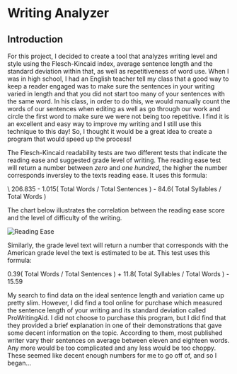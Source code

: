# Writing Analyzer 
## Introduction

For this project, I decided to create a tool that analyzes writing level and style using the Flesch-Kincaid index, average sentence length and the standard deviation within that, as well as repetitiveness of word use. When I was in high school, I had an English teacher tell my class that a good way to keep a reader engaged was to make sure the sentences in your writing varied in length and that you did not start too many of your sentences with the same word. In his class, in order to do this, we would manually count the words of our sentences when editing as well as go through our work and circle the first word to make sure we were not being too repetitive.  I find it is an excellent and easy way to improve my writing and I still use this technique to this day! So, I thought it would be a great idea to create a program that would speed up the process!

The Flesch-Kincaid readability tests are two different tests that indicate the reading ease and suggested grade level of writing. The reading ease test will return a number between _zero_ and _one hundred_, the higher the number corresponds inversley to the texts reading ease. It uses this formula:

\ 206.835 - 1.015( Total Words / Total Sentences ) - 84.6( Total Syllables / Total Words )

The chart below illustrates the correlation between the reading ease score and the level of difficulty of the writing.

![Reading Ease](https://lh3.googleusercontent.com/broaSYuKWSgDp6GEcuVKd76Jt_AeHFi26vqRMyfs0uZV1FmTkvehJZ1oerWAb4uIEnj_bRXWw0dYOBlhkDpfKHFjt4gZD1_u5b0nGK8yZWAvSIzt-Cd_TFUf4IZLG08Y37IO5jce)

Similarly, the grade level text will return a number that corresponds with the American grade level the text is estimated to be at. This test uses this formula:

0.39( Total Words / Total Sentences ) + 11.8( Total Syllables / Total Words ) - 15.59


My search to find data on the ideal sentence length and variation came up pretty slim. However, I did find a tool online for purchase which measured the sentence length of your writing and its standard deviation called ProWritingAid. I did not choose to purchase this program, but I did find that they provided a brief explanation in one of their demonstrations that gave some decent information on the topic. According to them, most published writer vary their sentences on average between eleven and eighteen words. Any more would be too complicated and any less would be too choppy. These seemed like decent enough numbers for me to go off of, and so I began...
